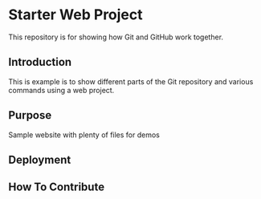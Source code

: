 # Starter Web Project

This repository is for showing how Git and GitHub work together.

## Introduction

This is example is to show different parts of the Git repository and various commands using a web project. 

## Purpose

Sample website with plenty of files for demos

## Deployment

## How To Contribute